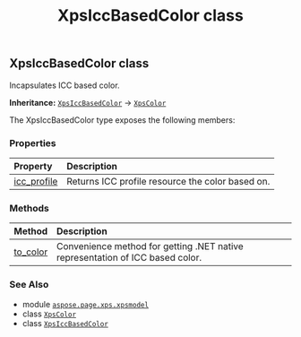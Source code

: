 ﻿---
title: XpsIccBasedColor class
second_title: Aspose.Page for Python via .NET API References
description: 
type: docs
weight: 160
url: /python-net/aspose.page.xps.xpsmodel/xpsiccbasedcolor/
is_root: false
---

## XpsIccBasedColor class

Incapsulates ICC based color.



**Inheritance:** [`XpsIccBasedColor`](/page/python-net/aspose.page.xps.xpsmodel/xpsiccbasedcolor) → 
[`XpsColor`](/page/python-net/aspose.page.xps.xpsmodel/xpscolor)



The XpsIccBasedColor type exposes the following members:

### Properties
| Property | Description |
| :- | :- |
| [icc_profile](/page/python-net/aspose.page.xps.xpsmodel/xpsiccbasedcolor/icc_profile) | Returns ICC profile resource the color based on. |


### Methods
| Method | Description |
| :- | :- |
| [to_color](/page/python-net/aspose.page.xps.xpsmodel/xpsiccbasedcolor/to_color/#) | Convenience method for getting .NET native representation of ICC based color. |



### See Also
* module [`aspose.page.xps.xpsmodel`](..)
* class [`XpsColor`](/page/python-net/aspose.page.xps.xpsmodel/xpscolor)
* class [`XpsIccBasedColor`](/page/python-net/aspose.page.xps.xpsmodel/xpsiccbasedcolor)
